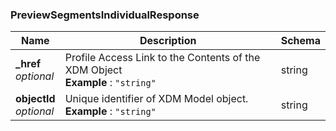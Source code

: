 
<a name="previewsegmentsindividualresponse"></a>
### PreviewSegmentsIndividualResponse

|Name|Description|Schema|
|---|---|---|
|**_href**  <br>*optional*|Profile Access Link to the Contents of the XDM Object  <br>**Example** : `"string"`|string|
|**objectId**  <br>*optional*|Unique identifier of XDM Model object.  <br>**Example** : `"string"`|string|



